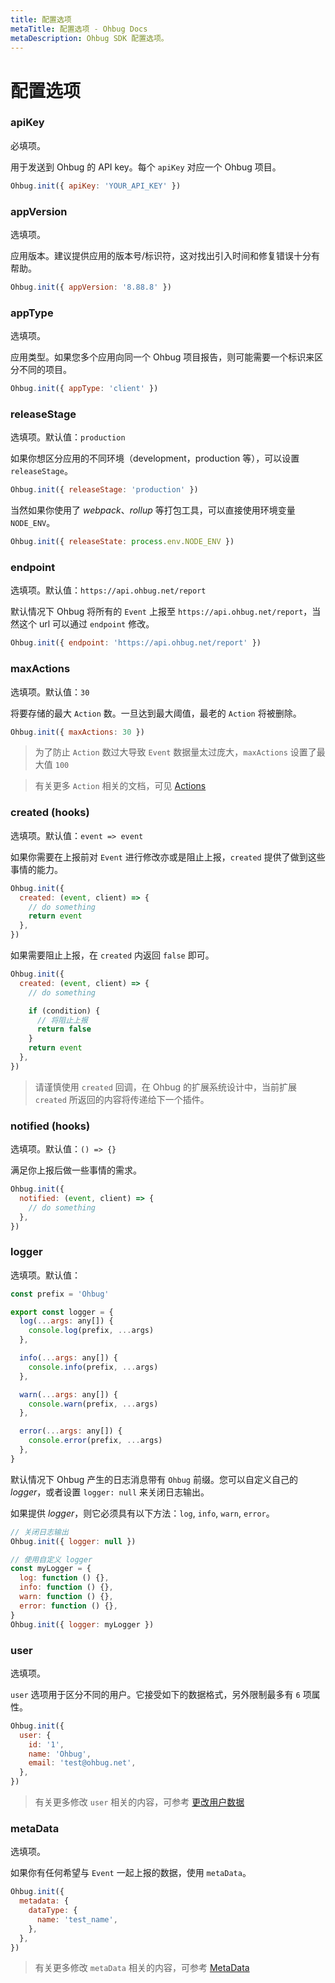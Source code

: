 ```yaml
---
title: 配置选项
metaTitle: 配置选项 - Ohbug Docs
metaDescription: Ohbug SDK 配置选项。
---
```


# 配置选项

### apiKey

必填项。

用于发送到 Ohbug 的 API key。每个 `apiKey` 对应一个 Ohbug 项目。

```javascript
Ohbug.init({ apiKey: 'YOUR_API_KEY' })
```

### appVersion

选填项。

应用版本。建议提供应用的版本号/标识符，这对找出引入时间和修复错误十分有帮助。

```javascript
Ohbug.init({ appVersion: '8.88.8' })
```

### appType

选填项。

应用类型。如果您多个应用向同一个 Ohbug 项目报告，则可能需要一个标识来区分不同的项目。

```javascript
Ohbug.init({ appType: 'client' })
```

### releaseStage

选填项。默认值：`production`

如果你想区分应用的不同环境（development，production 等），可以设置 `releaseStage`。

```javascript
Ohbug.init({ releaseStage: 'production' })
```

当然如果你使用了 _webpack_、_rollup_ 等打包工具，可以直接使用环境变量 `NODE_ENV`。

```javascript
Ohbug.init({ releaseState: process.env.NODE_ENV })
```

### endpoint

选填项。默认值：`https://api.ohbug.net/report`

默认情况下 Ohbug 将所有的 `Event` 上报至 `https://api.ohbug.net/report`，当然这个 url 可以通过 `endpoint` 修改。

```javascript
Ohbug.init({ endpoint: 'https://api.ohbug.net/report' })
```

### maxActions

选填项。默认值：`30`

将要存储的最大 `Action` 数。一旦达到最大阈值，最老的 `Action` 将被删除。

```javascript
Ohbug.init({ maxActions: 30 })
```

> 为了防止 `Action` 数过大导致 `Event` 数据量太过庞大，`maxActions` 设置了最大值 `100`

> 有关更多 `Action` 相关的文档，可见 [Actions](./Actions)

### created (hooks)

选填项。默认值：`event => event`

如果你需要在上报前对 `Event` 进行修改亦或是阻止上报，`created` 提供了做到这些事情的能力。

```javascript
Ohbug.init({
  created: (event, client) => {
    // do something
    return event
  },
})
```

如果需要阻止上报，在 `created` 内返回 `false` 即可。

```javascript
Ohbug.init({
  created: (event, client) => {
    // do something

    if (condition) {
      // 将阻止上报
      return false
    }
    return event
  },
})
```

> 请谨慎使用 `created` 回调，在 Ohbug 的扩展系统设计中，当前扩展 `created` 所返回的内容将传递给下一个插件。

### notified (hooks)

选填项。默认值：`() => {}`

满足你上报后做一些事情的需求。

```javascript
Ohbug.init({
  notified: (event, client) => {
    // do something
  },
})
```

### logger

选填项。默认值：

```javascript
const prefix = 'Ohbug'

export const logger = {
  log(...args: any[]) {
    console.log(prefix, ...args)
  },

  info(...args: any[]) {
    console.info(prefix, ...args)
  },

  warn(...args: any[]) {
    console.warn(prefix, ...args)
  },

  error(...args: any[]) {
    console.error(prefix, ...args)
  },
}
```

默认情况下 Ohbug 产生的日志消息带有 `Ohbug` 前缀。您可以自定义自己的 _logger_，或者设置 `logger: null` 来关闭日志输出。

如果提供 _logger_，则它必须具有以下方法：`log`, `info`, `warn`, `error`。

```javascript
// 关闭日志输出
Ohbug.init({ logger: null })

// 使用自定义 logger
const myLogger = {
  log: function () {},
  info: function () {},
  warn: function () {},
  error: function () {},
}
Ohbug.init({ logger: myLogger })
```

### user

选填项。

`user` 选项用于区分不同的用户。它接受如下的数据格式，另外限制最多有 `6` 项属性。

```javascript
Ohbug.init({
  user: {
    id: '1',
    name: 'Ohbug',
    email: 'test@ohbug.net',
  },
})
```

> 有关更多修改 `user` 相关的内容，可参考 [更改用户数据](./User#更改用户数据)

### metaData

选填项。

如果你有任何希望与 `Event` 一起上报的数据，使用 `metaData`。

```javascript
Ohbug.init({
  metadata: {
    dataType: {
      name: 'test_name',
    },
  },
})
```

> 有关更多修改 `metaData` 相关的内容，可参考 [MetaData](./MetaData)
